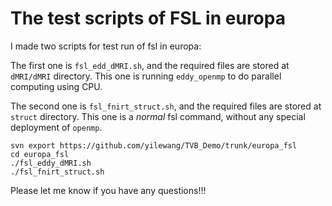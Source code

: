# The test scripts of FSL in europa

I made two scripts for test run of fsl in europa:

The first one is `fsl_edd_dMRI.sh`, and the required files are stored at `dMRI/dMRI` directory. This one is running `eddy_openmp` to do parallel computing using CPU.

The second one is `fsl_fnirt_struct.sh`, and the required files are stored at `struct` directory. This one is a *normal* fsl command, without any special deployment of `openmp`.

```
svn export https://github.com/yilewang/TVB_Demo/trunk/europa_fsl
cd europa_fsl
./fsl_eddy_dMRI.sh
./fsl_fnirt_struct.sh

```

Please let me know if you have any questions!!!
